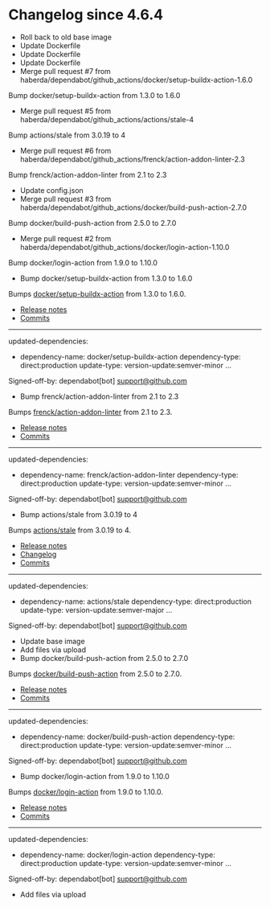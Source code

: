 # Changelog since 4.6.4
- Roll back to old base image 
- Update Dockerfile 
- Update Dockerfile 
- Update Dockerfile 
- Merge pull request #7 from haberda/dependabot/github_actions/docker/setup-buildx-action-1.6.0

Bump docker/setup-buildx-action from 1.3.0 to 1.6.0 
- Merge pull request #5 from haberda/dependabot/github_actions/actions/stale-4

Bump actions/stale from 3.0.19 to 4 
- Merge pull request #6 from haberda/dependabot/github_actions/frenck/action-addon-linter-2.3

Bump frenck/action-addon-linter from 2.1 to 2.3 
- Update config.json 
- Merge pull request #3 from haberda/dependabot/github_actions/docker/build-push-action-2.7.0

Bump docker/build-push-action from 2.5.0 to 2.7.0 
- Merge pull request #2 from haberda/dependabot/github_actions/docker/login-action-1.10.0

Bump docker/login-action from 1.9.0 to 1.10.0 
- Bump docker/setup-buildx-action from 1.3.0 to 1.6.0

Bumps [docker/setup-buildx-action](https://github.com/docker/setup-buildx-action) from 1.3.0 to 1.6.0.
- [Release notes](https://github.com/docker/setup-buildx-action/releases)
- [Commits](https://github.com/docker/setup-buildx-action/compare/v1.3.0...v1.6.0)

---
updated-dependencies:
- dependency-name: docker/setup-buildx-action
  dependency-type: direct:production
  update-type: version-update:semver-minor
...

Signed-off-by: dependabot[bot] <support@github.com> 
- Bump frenck/action-addon-linter from 2.1 to 2.3

Bumps [frenck/action-addon-linter](https://github.com/frenck/action-addon-linter) from 2.1 to 2.3.
- [Release notes](https://github.com/frenck/action-addon-linter/releases)
- [Commits](https://github.com/frenck/action-addon-linter/compare/v2.1...v2.3)

---
updated-dependencies:
- dependency-name: frenck/action-addon-linter
  dependency-type: direct:production
  update-type: version-update:semver-minor
...

Signed-off-by: dependabot[bot] <support@github.com> 
- Bump actions/stale from 3.0.19 to 4

Bumps [actions/stale](https://github.com/actions/stale) from 3.0.19 to 4.
- [Release notes](https://github.com/actions/stale/releases)
- [Changelog](https://github.com/actions/stale/blob/main/CHANGELOG.md)
- [Commits](https://github.com/actions/stale/compare/v3.0.19...v4)

---
updated-dependencies:
- dependency-name: actions/stale
  dependency-type: direct:production
  update-type: version-update:semver-major
...

Signed-off-by: dependabot[bot] <support@github.com> 
- Update base image 
- Add files via upload 
- Bump docker/build-push-action from 2.5.0 to 2.7.0

Bumps [docker/build-push-action](https://github.com/docker/build-push-action) from 2.5.0 to 2.7.0.
- [Release notes](https://github.com/docker/build-push-action/releases)
- [Commits](https://github.com/docker/build-push-action/compare/v2.5.0...v2.7.0)

---
updated-dependencies:
- dependency-name: docker/build-push-action
  dependency-type: direct:production
  update-type: version-update:semver-minor
...

Signed-off-by: dependabot[bot] <support@github.com> 
- Bump docker/login-action from 1.9.0 to 1.10.0

Bumps [docker/login-action](https://github.com/docker/login-action) from 1.9.0 to 1.10.0.
- [Release notes](https://github.com/docker/login-action/releases)
- [Commits](https://github.com/docker/login-action/compare/v1.9.0...v1.10.0)

---
updated-dependencies:
- dependency-name: docker/login-action
  dependency-type: direct:production
  update-type: version-update:semver-minor
...

Signed-off-by: dependabot[bot] <support@github.com> 
- Add files via upload 
